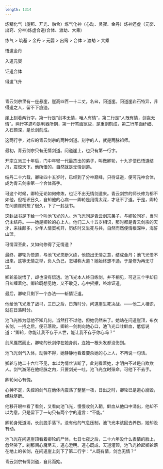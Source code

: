 ```yaml
---
length: 1314
---
```


炼精化气（旋照、开光、融合）炼气化神（心动、灵寂、金丹）炼神还虚（元婴、出窍、分神)炼虚合道(合体、渡劫、大乘)

练气 > 筑基 > 金丹 > 元婴 > 出窍 > 合体 > 渡劫 > 大乘

悟道金丹

入道元婴

证道合体

得道飞升

<br>

青云剑宗里有一座悬崖，崖高四百一十二丈，名曰，问道崖。问道崖岩石特异，非得道之人，留不下痕迹。

崖上刻着两行字，第一行是“剑本无情，唯人有情”，第二行是“人既有情，剑岂无情”。两行字迹均是利器所刻，第一行笔画宽些，是重剑刻成，第二行笔画纤细、入石颇深，是长剑刻成。

这两行字，对应的青云剑宗的两种剑道。刻字的人，就是两脉祖师。

最初，青云剑宗只有无情剑道。问道崖上，也只有第一行字。

开宗立派三十年后，门中年轻一代最杰出的弟子，叫做卿轮，十九岁便已悟道结丹，震惊天下。他所悟的，自然就是无情剑道。

结丹二十六载，卿轮四十五岁时，已经到了分神巅峰，只待证道，便可元神合体，成为青云剑宗第一个合体高手。

可这个时候，卿轮无论如何修炼，也证不出无情剑道来。青云剑宗的师长修为都不如他，但相识日久，自知他的心病——卿轮是用情太深，才证不了道。于是，卿轮在问道崖前想了很久，下了一封战书。

这封战书是下给一个叫池飞光的人。池飞光同是青云剑宗弟子，与卿轮同岁，当时仍未结丹。——她是卿轮的心上人。他们二人十五岁相识，那时都是青云剑宗的天才，来往颇多，少年人情窦初开，历练时又生死与共，自然而然便情根深种，海誓山盟。

可情深至此，又如何修得了无情道？

最终，卿轮为悟道，与池飞光恩断义绝，他悟出无情之意，结成金丹；池飞光悟不出来，这等无情之举，负人负己，怎堪称大道？她始终想不通，于是修为再无寸进。

卿轮虽说悟了，却也没有悟透。池飞光本人终日练剑，并不相见，可这三个字却日日纠缠着他。卿轮既想见她，又不敢见，心中摇摆，终难证道。

最后，卿轮只剩下一个办法——斩情证道。

他给池飞光发了战书，三日之后，日落时分，问道崖生死决战。——他二人相识，就在日落时分。

池飞光修为低他不知几何，当然打不过他，但她仍然来了。她站在问道崖顶，布衣长剑，一招之后，便已落败。卿轮一剑刺向她心口，池飞光口吐鲜血，低低说道：“卿轮，你能让我不存于人世，能让我不存于你心吗？”

剑风戛然而止，卿轮的长剑停在她身前，连她一根头发都没伤到。

池飞光剑气入体，动弹不得，她静静地看着要杀她的心上人，不再说一句话。

卿轮与她二十六年不见，本以为情丝该断了，此刻看着她，才明白不过是自欺欺人。剑气游荡在他经脉之内，只要剑光一吐，池飞光立时殒命。可他下不去手。

卿轮问心有愧。

心神不定，失控的剑气在他体内震荡了整整一夜，日出之时，卿轮已是道心崩毁，经脉尽断。

他移开眼神看了看剑，又看向池飞光，慢慢收剑入鞘。鲜血从他口中涌出，他却不以为意，只是留下了一句只有两个字的遗言：“不能。”

卿轮身死道消，长剑脱手落下。没有他的气息压制，池飞光本该回去养伤，她却没有动。

池飞光在问道崖顶看着卿轮的尸体，七日七夜之后，二十六年没什么表情的脸上，忽然笑了。刹那间心魔尽去，道心澄明。道心既成，天道灌顶，池飞光捡起卿轮落在地上的长剑，在问道崖上刻下了第二行字：“人既有情，剑岂无情？”

青云剑宗有情剑道，自此而始。
